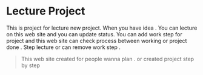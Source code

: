# Lecture Project

This is project for lecture new project. When you have idea . You can lecture on this web site and you can update status. You can add work  step for project and this web site can check process between working or  project done .  Step lecture or can remove work step .

> This web site created for people wanna plan . or created project step by step